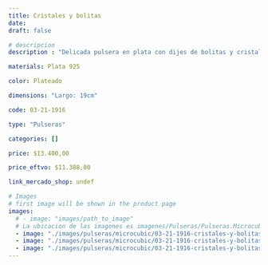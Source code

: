 ```yaml
---
title: Cristales y bolitas
date: 
draft: false

# descripcion
description : "Delicada pulsera en plata con dijes de bolitas y cristales cubic. Largo no regulable"

materials: Plata 925

color: Plateado

dimensions: "Largo: 19cm"

code: 03-21-1916

type: "Pulseras"

categories: []

price: $13.400,00

price_eftvo: $11.388,00

link_mercado_shop: undef

# Images
# first image will be shown in the product page
images:
  # - image: "images/path_to_image"
  # La ubicacion de las imagenes es imagenes/Pulseras/Pulseras.Microcubic/03-21-1916-cristales-y-bolitas
  - image: "./images/pulseras/microcubic/03-21-1916-cristales-y-bolitas_a.jpg"
  - image: "./images/pulseras/microcubic/03-21-1916-cristales-y-bolitas_b.jpg"
  - image: "./images/pulseras/microcubic/03-21-1916-cristales-y-bolitas_c.jpg"
---
```

